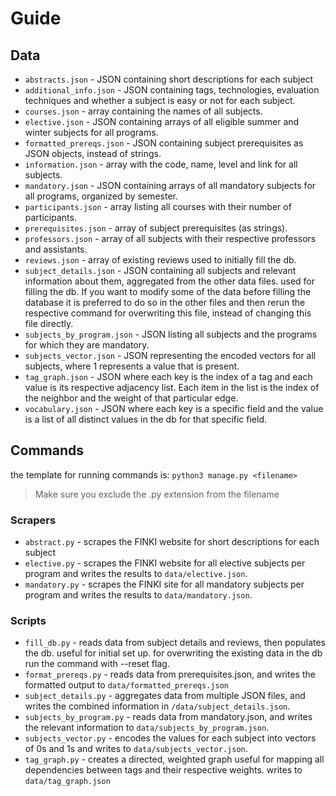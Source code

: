 # Guide

## Data

- `abstracts.json` - JSON containing short descriptions for each subject
- `additional_info.json` - JSON containing tags, technologies, evaluation techniques and whether a subject is easy or not for each subject.
- `courses.json` - array containing the names of all subjects.
- `elective.json` - JSON containing arrays of all eligible summer and winter subjects for all programs.
- `formatted_prereqs.json` - JSON containing subject prerequisites as JSON objects, instead of strings.
- `information.json` - array with the code, name, level and link for all subjects.
- `mandatory.json` - JSON containing arrays of all mandatory subjects for all programs, organized by semester.
- `participants.json` - array listing all courses with their number of participants.
- `prerequisites.json` - array of subject prerequisites (as strings).
- `professors.json` - array of all subjects with their respective professors and assistants.
- `reviews.json` - array of existing reviews used to initially fill the db.
- `subject_details.json` - JSON containing all subjects and relevant information about them, aggregated from the other data files. used for filling the db. If you want to modify some of the data before filling the database it is preferred to do so in the other files and then rerun the respective command for overwriting this file, instead of changing this file directly.
- `subjects_by_program.json` - JSON listing all subjects and the programs for which they are mandatory.
- `subjects_vector.json` - JSON representing the encoded vectors for all subjects, where 1 represents a value that is present.
- `tag_graph.json` - JSON where each key is the index of a tag and each value is its respective adjacency list. Each item in the list is the index of the neighbor and the weight of that particular edge.
- `vocabulary.json` - JSON where each key is a specific field and the value is a list of all distinct values in the db for that specific field.

## Commands

the template for running commands is:
`python3 manage.py <filename>`

> Make sure you exclude the .py extension from the filename

### Scrapers

- `abstract.py` - scrapes the FINKI website for short descriptions for each subject
- `elective.py` - scrapes the FINKI website for all elective subjects per program and writes the results to `data/elective.json`.
- `mandatory.py` - scrapes the FINKI site for all mandatory subjects per program and writes the results to `data/mandatory.json`.

### Scripts

- `fill_db.py` - reads data from subject details and reviews, then populates the db. useful for initial set up. for overwriting the existing data in the db run the command with --reset flag.
- `format_prereqs.py` - reads data from prerequisites.json, and writes the formatted output to `data/formatted_prereqs.json`
- `subject_details.py` - aggregates data from multiple JSON files, and writes the combined information in `/data/subject_details.json`.
- `subjects_by_program.py` - reads data from mandatory.json, and writes the relevant information to `data/subjects_by_program.json`.
- `subjects_vector.py` - encodes the values for each subject into vectors of 0s and 1s and writes to `data/subjects_vector.json`.
- `tag_graph.py` - creates a directed, weighted graph useful for mapping all dependencies between tags and their respective weights. writes to `data/tag_graph.json`
